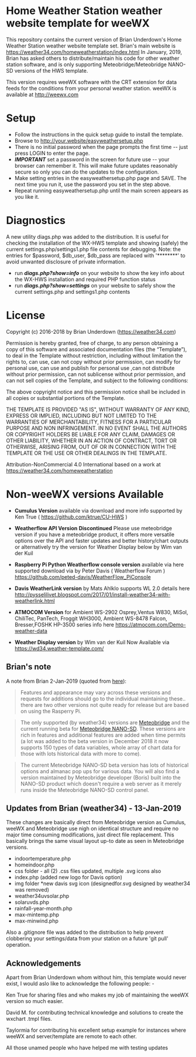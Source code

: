 ﻿# Home Weather Station weather website template for weeWX

This repository contains the current version of Brian Underdown's Home Weather Station weather website template set.
Brian's main website is https://weather34.com/homeweatherstation/index.html
In January, 2019, Brian has asked others to distribute/maintain his code for other weather station software,
and is only supporting Meteobridge/Meteobridge NANO-SD versions of the HWS template.

This version requires weeWX software with the CRT extension for data feeds for the conditions 
from your personal weather station.  weeWX is available at http://weewx.com

# Setup

* Follow the instructions in the quick setup guide to install the template.
* Browse to http://your.website/easyweathersetup.php
* There is no initial password when the page prompts the first time -- just press LOGIN to enter the page.
* ***IMPORTANT*** set a password in the screen for future use -- your browser can remember it. This will 
make future updates reasonably secure so only you can do the updates to the configuration.
* Make setting entries in the easyweathersetup.php page and SAVE.  The next time you run it, use the password you set in the step above.
* Repeat running easyweathersetup.php until the main screen appears as you like it.

# Diagnostics

A new utility diags.php was added to the distribution.  It is useful for checking the installation of the WX-HWS template
and showing (safely) the current settings.php/settings1.php file contents for debugging.  Note: the entries for
$password, $db_user, $db_pass are replaced with '********' to avoid unwanted disclosure of private information.

* run ***diags.php?show=info*** on your website to show the key info about the WX-HWS installation and required PHP function status
* run ***diags.php?show=settings*** on your website to safely show the current settings.php and settings1.php contents


# License

Copyright (c) 2016-2018 by Brian Underdown (https://weather34.com)

Permission is hereby granted, free of charge, to any person obtaining a copy of this software and associated documentation files (the “Template”), to deal in the Template without restriction, including without limitation the rights to, can use, can not copy without prior permission, can modify for personal use, can use and publish for personal use ,can not distribute without prior permission, can not sublicense without prior permission, and can not sell copies of the Template, and subject to the following conditions:

The above copyright notice and this permission notice shall be included in all copies or substantial portions of the Template.

THE TEMPLATE IS PROVIDED "AS IS", WITHOUT WARRANTY OF ANY KIND, EXPRESS OR IMPLIED, INCLUDING BUT NOT LIMITED TO THE WARRANTIES OF MERCHANTABILITY, FITNESS FOR A PARTICULAR PURPOSE AND NON INFRINGEMENT. IN NO EVENT SHALL THE AUTHORS OR COPYRIGHT HOLDERS BE LIABLE FOR ANY CLAIM, DAMAGES OR OTHER LIABILITY, WHETHER IN AN ACTION OF CONTRACT, TORT OR OTHERWISE, ARISING FROM, OUT OF OR IN CONNECTION WITH THE TEMPLATE OR THE USE OR OTHER DEALINGS IN THE TEMPLATE.

Attribution-NonCommercial 4.0 International based on a work at https://weather34.com/homeweatherstation

# Non-weeWX versions Available  

* **Cumulus Version** available via download and more info supported by Ken True ( https://github.com/ktrue/CU-HWS )

* **Weatherflow API Version** **Discontinued** Please use meteobridge version if you have a meteobridge product, it offers more versatile options over the API and faster updates and better history/chart outputs or alternatively try the version for Weather Display below by Wim van der Kuil

* **Raspberry Pi Python Weatherflow console version** available via here supported download via by Peter Davis ( Weatherflow Forum )
https://github.com/peted-davis/WeatherFlow_PiConsole

* **Davis WeatherLink version** by Mats Ahlklo supports WL 2.0 details here
http://pysselilivet.blogspot.com/2017/01/install-weather34-with-weatherlink.html

* **ATMOCOM Version** for Ambient WS-2902 Osprey,Ventus W830, MiSol, ChiliTec, PanTech, Froggit WH3000, Ambient WS-8478 Falcon, Bresser,FOSHK HP-3500 series info here
https://atmocom.com/Demo-weather-data

* **Weather Display version** by Wim van der Kuil  Now Available via 
https://wd34.weather-template.com/

## Brian's note
A note from Brian 2-Jan-2019 (quoted from [here](https://www.wxforum.net/index.php?topic=29817.msg366998#msg366998)):

>Features and appearance may vary across these versions and requests for additions should go to the individual maintaining these.. there are two other versions not quite ready for release but are based on using the Rasperry Pi.

>The only supported (by weather34) versions are [Meteobridge](https://www.meteobridge.com/wiki/index.php/Home) and the current running beta for [Meteobridge NANO-SD](https://www.meteobridge.com/wiki/index.php/Meteobridge_NANO_SD). 
These versions are rich in features and additional features are added when time permits 
(a lot was added to the beta version in December 2018 it now supports 150 types of data variables,
whole array of chart data for those with lots historical data with more to come). 

>The current Meteobridge NANO-SD beta version has lots of historical options and almanac pop ups for various data.
You will also find a version maintained by Meteobridge developer (Boris) built into the NANO-SD product which doesn't require a web server as it merely runs inside the Meteobridge NANO-SD control panel.

## Updates from Brian (weather34) - 13-Jan-2019

These changes are basically direct from Meteobridge version as Cumulus, weeWX and Meteobridge
use nigh on identical structure and require no major time consuming modifications, just direct file replacement.
This basically brings the same visual layout up-to date as seen in Meteobridge versions.

- indoortemperature.php
- homeindoor.php
- css folder - all (2) .css files updated, multiple .svg icons also
- index.php (added new logo for Davis option)
- img folder *new davis svg icon (designedfor.svg designed by weather34 was removed)
- weather34uvsolar.php
- solaruvds.php
- rainfall-year-month.php
- max-mintemp.php
- max-minwind.php

Also a .gitignore file was added to the distribution to help prevent clobbering your settings/data from your station on a future 
'git pull' operation.

## Acknowledgements

Apart from Brian Underdown whom without him, this template would never exist, I would aslo like to acknowledge the following people: -

Ken True for sharing files and who makes my job of maintaining the weeWX version so much easier.

David M. for contributing technical knowledge and solutions to create the wxchart .tmpl files.

Taylormia for contributing his excellent setup example for instances where weeWX and server/template are remote to each other.

All those unamed people who have helped me with testing updates
 
